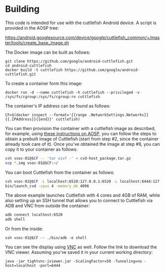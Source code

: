# Building

This code is intended for use with the cuttlefish Android device. A script
is provided in the AOSP tree:

https://android.googlesource.com/device/google/cuttlefish_common/+/master/tools/create_base_image.sh

The Docker image can be built as follows:

	git clone https://github.com/google/android-cuttlefish.git
	cd android-cuttlefish
	docker build -t cuttlefish https://github.com/google/android-cuttlefish.git

To create a container form this image:

	docker run -d --name cuttlefish -h cuttlefish --privileged -v /sys/fs/cgroup:/sys/fs/cgroup:ro cuttlefish

The container's IP address can be found as follows:

	CF=$(docker inspect --format='{{range .NetworkSettings.Networks}}{{.IPAddress}}{{end}}' cuttlefish)

You can then provision the container with a cuttlefish image as described, for example, using [these instructions on AOSP](https://android.googlesource.com/device/google/cuttlefish/), you can follow the steps to obtain a prebuilt image of Cuttlefish (start from step #2, since the container already took care of it). Once you've obtained the image at step #8, you can copy it to your container as follows:

```bash
ssh vsoc-01@$CF -- 'tar xzvf -' < cvd-host_package.tar.gz
scp *.img vsoc-01@$CF:~/
```

You can boot Cuttlefish from the container as follows:

```bash
ssh vsoc-01@$CF -L localhost:6520:127.0.0.1:6520 -L localhost:6444:127.0.0.1:6444
bin/launch_cvd -cpus 4 -memory_mb 4096
```

The above example launches Cuttlefish with 4 cores and 4GB of RAM, while also setting up an SSH tunnel that allows you to connect to Cuttlefish via ADB and VNC from outside the container:

```bash
adb connect localhost:6520
adb shell
```

Or from the inside:

	ssh vsoc-01@$CF -- ./bin/adb -e shell

You can see the display using [VNC](https://android.googlesource.com/device/google/cuttlefish/#so-you-want-to-see-cuttlefish) as well. Follow the link to download the VNC viewer. Assuming you've saved it in your current working directory:

	java -jar tightvnc-jviewer.jar -ScalingFactor=50 -Tunneling=no -host=localhost -port=6444
